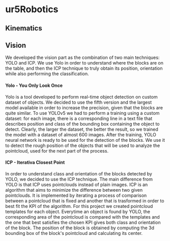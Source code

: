 # ur5Robotics

## Kinematics

## Vision
We developed the vision part as the combination of two main techniques: YOLO and ICP.
We use Yolo in order to understand where the blocks are on the table, and then the ICP technique to truly obtain its position, orientation while also performing the classification. 

#### Yolo - You Only Look Once
Yolo is a tool developed to perform real-time object detection on custom dataset of objects. 
We decided to use the fifth version and the largest model available in order to increase the precision, given that the blocks are quite similar.
To use YOLOv5 we had to perform a training using a custom dataset: for each image, there is a corresponding line in a text file that describes position and class of the bounding box containing the object to detect. Clearly, the larger the dataset, the better the result, so we trained the model with a dataset of almost 600 images.
After the training, YOLO neural network is ready to be used for the detection of the blocks. We use it to detect the rough position of the objects that will be used to analyze the pointcloud, used for the next part of the process.

#### ICP - Iterativa Closest Point
In order to understand class and orientation of the blocks detected by YOLO, we decided to use the ICP technique. The main difference from YOLO is that ICP uses pointclouds instead of plain images. ICP is an algorithm that aims to minimize the difference between two given pointclouds. It is implemented by iterating a process of comparison between a pointcloud that is fixed and another that is trasformed in order to best fit the KPI of the algorithm.
For this project we created pointcloud templates for each object. Everytime an object is found by YOLO, the corresponding area of the pointcloud is compared with the templates and the one that best satisfies the chosen KPI gives both class and orientation of the block.
The position of the block is obtained by computing the 3d bounding box of the block's pointcloud and calculating its center.
